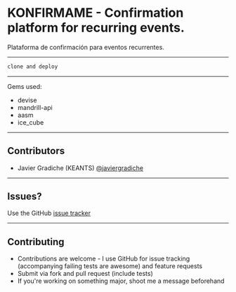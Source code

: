# KONFIRMAME - Confirmation platform for recurring events.

Plataforma de confirmación para eventos recurrentes.

---

```bash
clone and deploy
```

---

Gems used:
* devise
* mandrill-api
* aasm
* ice_cube

---

## Contributors

* Javier Gradiche (KEANTS) [@javiergradiche](https://github.com/javiergradiche/)

---

## Issues?

Use the GitHub [issue tracker](https://github.com/javiergradiche/konfirmame/issues)

---

## Contributing

* Contributions are welcome - I use GitHub for issue
	tracking (accompanying failing tests are awesome) and feature requests
* Submit via fork and pull request (include tests)
* If you're working on something major, shoot me a message beforehand
